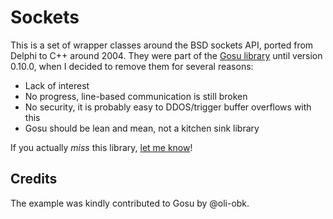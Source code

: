 # Sockets

This is a set of wrapper classes around the BSD sockets API, ported from Delphi to C++ around 2004. They were part of the [Gosu library](https://libgosu.org/) until version 0.10.0, when I decided to remove them for several reasons:

* Lack of interest
* No progress, line-based communication is still broken
* No security, it is probably easy to DDOS/trigger buffer overflows with this
* Gosu should be lean and mean, not a kitchen sink library

If you actually *miss* this library, [let me know](mailto:julian@raschke.de)!

## Credits

The example was kindly contributed to Gosu by @oli-obk.
